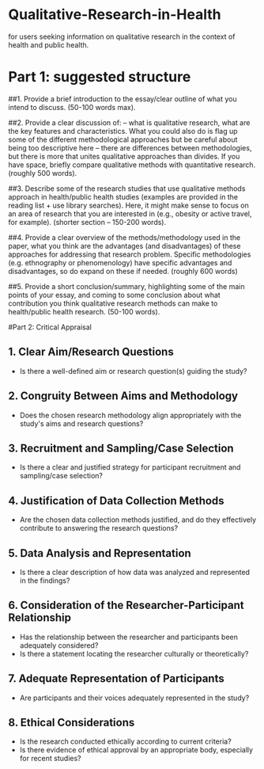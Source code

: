 # Qualitative-Research-in-Health
for users seeking information on qualitative research in the context of health and public health.
# Part 1: suggested structure
##1. Provide a brief introduction to the essay/clear outline of what you intend to discuss. (50-100 words max).

##2. Provide a clear discussion of:
– what is qualitative research, what are the key features and characteristics. What you could also do is flag up some of the different methodological approaches but be careful about being too descriptive here 
– there are differences between methodologies, but there is more that unites qualitative approaches than divides. If you have space, briefly compare qualitative methods with quantitative research. (roughly 500 words).

##3. Describe some of the research studies that use qualitative methods approach in health/public health studies (examples are provided in the reading list + use library searches). Here, it might make sense to focus on an area of research that you are interested in (e.g., obesity or active travel, for example). (shorter section – 150-200 words).

##4. Provide a clear overview of the methods/methodology used in the paper, what you think are the advantages (and disadvantages) of these approaches for addressing that research problem. Specific methodologies (e.g. ethnography or phenomenology) have specific advantages and disadvantages, so do expand on these if needed. (roughly 600 words)

##5. Provide a short conclusion/summary, highlighting some of the main points of your essay, and coming to some conclusion about what contribution you think qualitative research methods can make to health/public health research. (50-100 words).



#Part 2: Critical Appraisal

## 1. Clear Aim/Research Questions
   - Is there a well-defined aim or research question(s) guiding the study?

## 2. Congruity Between Aims and Methodology
   - Does the chosen research methodology align appropriately with the study's aims and research questions?

## 3. Recruitment and Sampling/Case Selection
   - Is there a clear and justified strategy for participant recruitment and sampling/case selection?

## 4. Justification of Data Collection Methods
   - Are the chosen data collection methods justified, and do they effectively contribute to answering the research questions?

## 5. Data Analysis and Representation
   - Is there a clear description of how data was analyzed and represented in the findings?

## 6. Consideration of the Researcher-Participant Relationship
   - Has the relationship between the researcher and participants been adequately considered?
   - Is there a statement locating the researcher culturally or theoretically?

## 7. Adequate Representation of Participants
   - Are participants and their voices adequately represented in the study?

## 8. Ethical Considerations
   - Is the research conducted ethically according to current criteria?
   - Is there evidence of ethical approval by an appropriate body, especially for recent studies?

